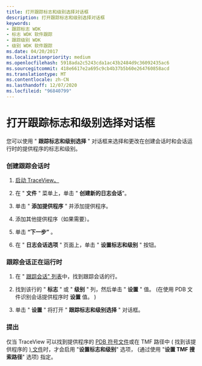 ```yaml
---
title: 打开跟踪标志和级别选择对话框
description: 打开跟踪标志和级别选择对话框
keywords:
- 跟踪标志 WDK
- 标志 WDK 软件跟踪
- 跟踪级别 WDK
- 级别 WDK 软件跟踪
ms.date: 04/20/2017
ms.localizationpriority: medium
ms.openlocfilehash: 5918ada2c5243cda1ac43b2484d9c36092435ac6
ms.sourcegitcommit: 418e6617e2a695c9cb4b37b5b60e264760858acd
ms.translationtype: MT
ms.contentlocale: zh-CN
ms.lasthandoff: 12/07/2020
ms.locfileid: "96840799"
---
```

# <a name="opening-the-tracing-flags-and-level-selection-dialog-box"></a>打开跟踪标志和级别选择对话框


您可以使用 " **跟踪标志和级别选择** " 对话框来选择和更改在创建会话时和会话运行时的提供程序的标志和级别。

### <a name="span-idwhile_creating_a_trace_sessionspanspan-idwhile_creating_a_trace_sessionspanwhile-creating-a-trace-session"></a><span id="while_creating_a_trace_session"></span><span id="WHILE_CREATING_A_TRACE_SESSION"></span>创建跟踪会话时

1.  [启动 TraceView。](starting-and-exiting-traceview.md)

2.  在 " **文件** " 菜单上，单击 " **创建新的日志会话**"。

3.  单击 " **添加提供程序** " 并添加提供程序。

4.  添加其他提供程序（如果需要）。

5.  单击 **“下一步”** 。

6.  在 " **日志会话选项** " 页面上，单击 " **设置标志和级别** " 按钮。

### <a name="span-idwhile_a_trace_session_is_runningspanspan-idwhile_a_trace_session_is_runningspanwhile-a-trace-session-is-running"></a><span id="while_a_trace_session_is_running"></span><span id="WHILE_A_TRACE_SESSION_IS_RUNNING"></span>跟踪会话正在运行时

1.  在 " [跟踪会话" 列表](trace-session-list.md)中，找到跟踪会话的行。

2.  找到该行的 " **标志** " 或 " **级别** " 列，然后单击 " **设置** " 值。  (在使用 PDB 文件识别会话提供程序时 **设置** 值。 ) 

3.  单击 " **设置** " 将打开 " **跟踪标志和级别选择** " 对话框。

### <a name="span-idcommentsspanspan-idcommentsspancomments"></a><span id="comments"></span><span id="COMMENTS"></span>提出

仅当 TraceView 可以找到提供程序的 [PDB 符号文件](pdb-symbol-files.md)或在 TMF 路径中 ( 找到该提供程序的 [) 文件](trace-message-control-file.md)时，才会启用 "**设置标志和级别**" 选项， (通过使用 "**设置 TMF 搜索路径**" 选项) 指定。

 

 





